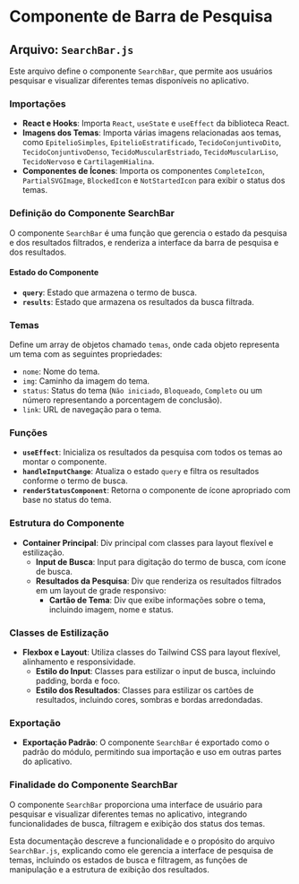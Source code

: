 # Componente de Barra de Pesquisa

## Arquivo: `SearchBar.js`

Este arquivo define o componente `SearchBar`, que permite aos usuários pesquisar e visualizar diferentes temas disponíveis no aplicativo.

### Importações

- **React e Hooks**: Importa `React`, `useState` e `useEffect` da biblioteca React.
- **Imagens dos Temas**: Importa várias imagens relacionadas aos temas, como `EpitelioSimples`, `EpitelioEstratificado`, `TecidoConjuntivoDito`, `TecidoConjuntivoDenso`, `TecidoMuscularEstriado`, `TecidoMuscularLiso`, `TecidoNervoso` e `CartilagemHialina`.
- **Componentes de Ícones**: Importa os componentes `CompleteIcon`, `PartialSVGImage`, `BlockedIcon` e `NotStartedIcon` para exibir o status dos temas.

### Definição do Componente SearchBar

O componente `SearchBar` é uma função que gerencia o estado da pesquisa e dos resultados filtrados, e renderiza a interface da barra de pesquisa e dos resultados.

#### Estado do Componente

- **`query`**: Estado que armazena o termo de busca.
- **`results`**: Estado que armazena os resultados da busca filtrada.

### Temas

Define um array de objetos chamado `temas`, onde cada objeto representa um tema com as seguintes propriedades:
- `nome`: Nome do tema.
- `img`: Caminho da imagem do tema.
- `status`: Status do tema (`Não iniciado`, `Bloqueado`, `Completo` ou um número representando a porcentagem de conclusão).
- `link`: URL de navegação para o tema.

### Funções

- **`useEffect`**: Inicializa os resultados da pesquisa com todos os temas ao montar o componente.
- **`handleInputChange`**: Atualiza o estado `query` e filtra os resultados conforme o termo de busca.
- **`renderStatusComponent`**: Retorna o componente de ícone apropriado com base no status do tema.

### Estrutura do Componente

- **Container Principal**: Div principal com classes para layout flexível e estilização.
  - **Input de Busca**: Input para digitação do termo de busca, com ícone de busca.
  - **Resultados da Pesquisa**: Div que renderiza os resultados filtrados em um layout de grade responsivo:
    - **Cartão de Tema**: Div que exibe informações sobre o tema, incluindo imagem, nome e status.

### Classes de Estilização

- **Flexbox e Layout**: Utiliza classes do Tailwind CSS para layout flexível, alinhamento e responsividade.
  - **Estilo do Input**: Classes para estilizar o input de busca, incluindo padding, borda e foco.
  - **Estilo dos Resultados**: Classes para estilizar os cartões de resultados, incluindo cores, sombras e bordas arredondadas.

### Exportação

- **Exportação Padrão**: O componente `SearchBar` é exportado como o padrão do módulo, permitindo sua importação e uso em outras partes do aplicativo.

### Finalidade do Componente SearchBar

O componente `SearchBar` proporciona uma interface de usuário para pesquisar e visualizar diferentes temas no aplicativo, integrando funcionalidades de busca, filtragem e exibição dos status dos temas.

Esta documentação descreve a funcionalidade e o propósito do arquivo `SearchBar.js`, explicando como ele gerencia a interface de pesquisa de temas, incluindo os estados de busca e filtragem, as funções de manipulação e a estrutura de exibição dos resultados.
